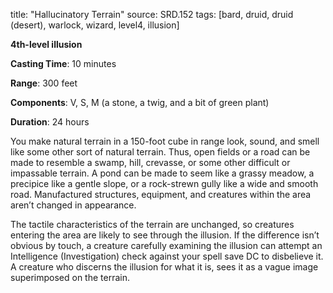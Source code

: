 title: "Hallucinatory Terrain"
source: SRD.152
tags: [bard, druid, druid (desert), warlock, wizard, level4, illusion]

**4th-level illusion**

**Casting Time**: 10 minutes

**Range**: 300 feet

**Components**: V, S, M (a stone, a twig, and a bit of green plant)

**Duration**: 24 hours

You make natural terrain in a 150-foot cube in range look, sound, and smell like some other sort of natural terrain. Thus, open fields or a road can be made to resemble a swamp, hill, crevasse, or some other difficult or impassable terrain. A pond can be made to seem like a grassy meadow, a precipice like a gentle slope, or a rock-strewn gully like a wide and smooth road. Manufactured structures, equipment, and creatures within the area aren’t changed in appearance.

The tactile characteristics of the terrain are unchanged, so creatures entering the area are likely to see through the illusion. If the difference isn’t obvious by touch, a creature carefully examining the illusion can attempt an Intelligence (Investigation) check against your spell save DC to disbelieve it. A creature who discerns the illusion for what it is, sees it as a vague image superimposed on the terrain.
